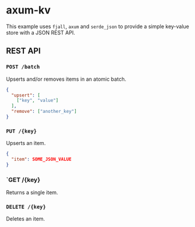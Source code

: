 # axum-kv

This example uses `fjall`, `axum` and `serde_json` to provide a simple key-value store with a JSON REST API.

## REST API

### `POST /batch`

Upserts and/or removes items in an atomic batch.

```json
{
  "upsert": [
    ["key", "value"]
  ],
  "remove": ["another_key"]
}
```

### `PUT /{key}`

Upserts an item.

```json
{
  "item": SOME_JSON_VALUE
}
```

### `GET /{key}

Returns a single item.

### `DELETE /{key}`

Deletes an item.
